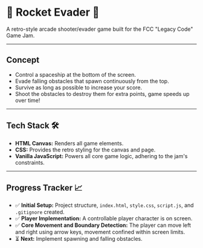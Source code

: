 # 🚀 Rocket Evader 🚀

A retro-style arcade shooter/evader game built for the FCC "Legacy Code" Game Jam.

---

## Concept

- Control a spaceship at the bottom of the screen.
- Evade falling obstacles that spawn continuously from the top.
- Survive as long as possible to increase your score.
- Shoot the obstacles to destroy them for extra points, game speeds up over time!

---

## Tech Stack 🛠️

-   **HTML Canvas:** Renders all game elements.
-   **CSS:** Provides the retro styling for the canvas and page.
-   **Vanilla JavaScript:** Powers all core game logic, adhering to the jam's constraints.

---

## Progress Tracker 📈

-   ✅ **Initial Setup:** Project structure, `index.html`, `style.css`, `script.js`, and `.gitignore` created.
-   ✅ **Player Implementation:** A controllable player character is on screen.
-   ✅ **Core Movement and Boundary Detection:** The player can move left and right using arrow keys, movement confined within screen limits.
-   ⏳ **Next:** Implement spawning and falling obstacles.